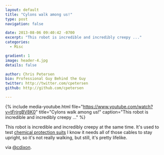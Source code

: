 ```yaml
---
layout: default
title: "Cylons walk among us!"
type: post
navigation: false

date: 2013-08-06 09:40:42 -0700
excerpt: "This robot is incredible and incredibly creepy ..."
categories:
  - Misc

gradient: 1
image: header-4.jpg
details: false

author: Chris Petersen
bio: Professional Guy Behind the Guy
twitter: http://twitter.com/cpetersen
github: http://github.com/cpetersen

---
```


{% include media-youtube.html file="https://www.youtube.com/watch?v=tFrjrgBV8K0" title="Cylons walk among us!" caption="This robot is incredible and incredibly creepy ..." %}

This robot is incredible and incredibly creepy at the same time. It's used to test  [chemical protection suits](http://www.bostondynamics.com/robot_petman.html)   I know it needs all of those cables to stay upright, so it's not really walking, but still, it's pretty lifelike. 

 via  [@cdixon](https://mobile.twitter.com/cdixon/status/363171661505245184). 

 
